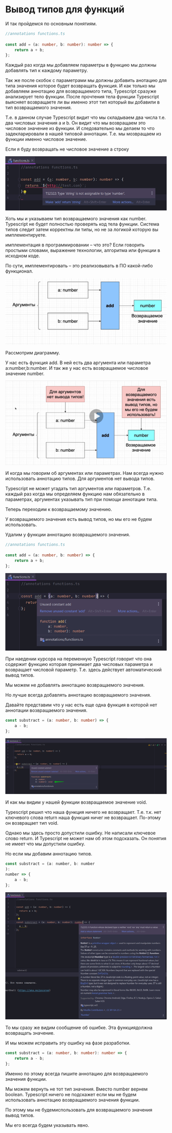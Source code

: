 # Вывод типов для функций

И так пройдемся по основным понятиям.

```ts
//annotations functions.ts

const add = (a: number, b: number): number => {
    return a + b;
};

```

Каждый раз когда мы добавляем параметры в функцию мы должны добавлять тип к каждому параметру.

Так же после скобок с параметрами мы должны добавить анотацию для типа значения которое будет возвращать функция. И как
только мы добавляем аннотацию для возвращаемого типа, Typescript сразуже анализирует тело функции. После прочтения тела
функции Typescript выясняет возвращаете ли вы именно этот тип который вы добавили в тип возвращаемого значения.

Т.е. в данном случае Typescript видит что мы складываем два числа т.е. два числовых значения a и b. Он видит что мы
возвращаем это числовое значение из функции. И следовательно мы делаем то что задекларировали в нашей типовой аннотации.
Т.е. мы мозвращаем из функции именно числовое значение.

Если я буду возвращать не числовое значение а строку

![](img/001.jpg)

Хоть мы и указываем тип возвращаемого значения как number. Typescript не будет полностью проверять код тела функции.
Система типов следит затем корректны ли типы, но не за логикой которую вы имплементируете.

имплементация в программировании – что это? Если говорить простыми словами, выражение технологии, алгоритма или функции
в исходном коде.

По сути, имплементировать – это реализовывать в ПО какой-либо функционал.

![](img/002.jpg)

Рассмотрим диаграмму.

У нас есть функция add. В ней есть два аргумента или параметра a:number,b:number. И так же у нас есть возвращаемое
числовое значение number.

![](img/003.jpg)

И когда мы говорим об аргументах или параметрах. Нам всегда нужно использовать аннотацию типов. Для аргументов нет
вывода типов.

Typescript не может угадать тип аргументов или параметров. Т.е. каждый раз когда мы определяем функцию нам обязательно в
параметрах, аргументах указывать тип при помощи аннотации типа.

Теперь переходим к возвращаемому значению.

У возвращаемого значения есть вывод типов, но мы его не будем использовать.

Удалим у функции аннотацию возвращаемого значения.

```ts
//annotations functions.ts

const add = (a: number, b: number) => {
    return a + b;
};

```

![](img/004.jpg)

При наедении курсора на переменную Typescript говорит что она содержит функцию которая принимает два числовых параметра
и возвращает числовой параметр. Т.е. здесь действует автоматический вывод типов.

Мы можем не добавлять аннотацию возвращаемого значения.

Но лучше всегда добавлять аннотацию возвращаемого значения.

Давайте представим что у нас есть еще одна функция в которой нет аннотации возвращаемого значения.

```ts
const substract = (a: number, b: number) => {
    a - b;
};


```

![](img/005.jpg)

И как мы видим у нашей функции возвращаемое значение void.

Typescript решил что наша функция ничего не возвращает. Т.е. т.к. нет ключевого слова return наша функция ничег не
возвращает. По-этому он возвращает тип void.

Однако мы здесь просто допустили ошибку. Не написали ключевое слово return. И Typescript не может нам об этом
подсказать. Он понятия не имеет что мы допустили ошибку.

Но если мы добавим аннотацию типов.

```js
const substract = (a: number, b: number
):
number => {
    a - b;
};

```

![](img/006.jpg)

То мы сразу же видим сообщение об ошибке. Эта функциядолжна возвращать значение.

И мы можем исправить эту ошибку на фазе разработки.

```ts
const substract = (a: number, b: number): number => {
    return a - b;
};
```

Именно по этому всегда пишите аннотацию для возвращаемого значения функции.

Мы можем вернуть не тот тип значения. Вместо number вернем boolean. Typescript ничего не подскажет если мы не будем
использовать аннотацию возвращаемого значения функции.

По этому мы не будемиспользовать для возвращаемого значения вывод типов.

Мы его всегда будем указывать явно.
